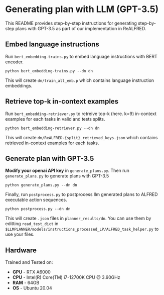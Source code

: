 # Generating plan with LLM (GPT-3.5)
This README provides step-by-step instructions for generating step-by-step plans with GPT-3.5 as part of our implementation in ReALFRED.


## Embed language instructions
Run `bert_embedding-trains.py` to embed language instructions with BERT encoder.

```
python bert_embedding-trains.py --dn dn
```
This will create `dn/train_all_emb.p` which contains language instruction embeddings.

## Retrieve top-k in-context examples
Run `bert_embedding-retriever.py` to retreive top-k (here. k=9) in-context examples for each tasks in valid and tests splits.

```
python bert_embedding-retriever.py --dn dn
```
This will create `dn/ReALFRED-{split}_retrieved_keys.json` which contains retrieved in-context examples for each tasks.

## Generate plan with GPT-3.5
**Modify your openai API key** in `generate_plans.py`.
Then run `generate_plans.py` to generate plans with GPT-3.5
```
python generate_plans.py --dn dn
```

Finally, run `postprocess.py` to postprocess llm generated plans to ALFRED executable action sequences.
```
python postprocess.py --dn dn
```

This will create `.json` files in `planner_results/dn`.
You can use them by editting `read_test_dict` in `$LLMPLANNER/models/instructions_processed_LP/ALFRED_task_helper.py` to use your files.
## Hardware 
Trained and Tested on:
- **GPU** - RTX A6000
- **CPU** - Intel(R) Core(TM) i7-12700K CPU @ 3.60GHz
- **RAM** - 64GB
- **OS** - Ubuntu 20.04